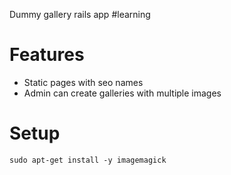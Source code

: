 Dummy gallery rails app #learning

# Features
- Static pages with seo names
- Admin can create galleries with multiple images

# Setup
`sudo apt-get install -y imagemagick`